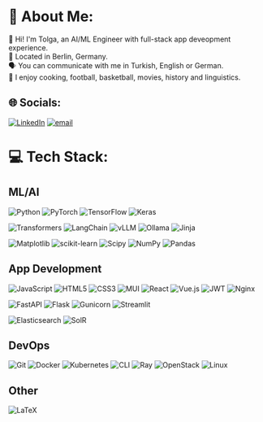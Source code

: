 # 💫 About Me:
 👋  Hi! I'm Tolga, an AI/ML Engineer with full-stack app deveopment experience.
<br>
📍 Located in Berlin, Germany.
<br>
 🗣️ You can communicate with me in Turkish, English or German. 
<br>
🔭 I enjoy cooking, football, basketball, movies, history and linguistics. 

## 🌐 Socials:
[![LinkedIn](https://img.shields.io/badge/LinkedIn-%230077B5.svg?logo=linkedin&logoColor=white)](https://linkedin.com/in/https://www.linkedin.com/in/tolga-akar/) [![email](https://img.shields.io/badge/Email-D14836?logo=gmail&logoColor=white)](mailto:tolgaakar22@gmail.com) 

# 💻 Tech Stack:

## ML/AI
![Python](https://img.shields.io/badge/python-3670A0?style=for-the-badge&logo=python&logoColor=ffdd54) 
![PyTorch](https://img.shields.io/badge/PyTorch-%23EE4C2C.svg?style=for-the-badge&logo=PyTorch&logoColor=white) ![TensorFlow](https://img.shields.io/badge/TensorFlow-%23FF6F00.svg?style=for-the-badge&logo=TensorFlow&logoColor=white) 
 ![Keras](https://img.shields.io/badge/Keras-%23D00000.svg?style=for-the-badge&logo=Keras&logoColor=white) 
 
 ![Transformers](https://img.shields.io/badge/HF_Transformers-190d36?style=for-the-badge&logo=huggingface&logoColor=%23FFD21E) ![LangChain](https://img.shields.io/badge/Langchain-%231C3C3C?style=for-the-badge&logo=langchain) ![vLLM](https://img.shields.io/badge/vLLM-e0dee3?style=for-the-badge)
 ![Ollama](https://img.shields.io/badge/Ollama-000?style=for-the-badge&logo=ollama) ![Jinja](https://img.shields.io/badge/jinja-B41717.svg?style=for-the-badge&logo=jinja&logoColor=white)

 
 ![Matplotlib](https://img.shields.io/badge/Matplotlib-e0dee3.svg?style=for-the-badge&logo=Matplotlib&logoColor=black) ![scikit-learn](https://img.shields.io/badge/scikit--learn-%23F7931E.svg?style=for-the-badge&logo=scikit-learn&logoColor=white) ![Scipy](https://img.shields.io/badge/SciPy-%230C55A5.svg?style=for-the-badge&logo=scipy&logoColor=%white) ![NumPy](https://img.shields.io/badge/numpy-%23013243.svg?style=for-the-badge&logo=numpy&logoColor=white) ![Pandas](https://img.shields.io/badge/pandas-%23150458.svg?style=for-the-badge&logo=pandas&logoColor=white) 

## App Development
 ![JavaScript](https://img.shields.io/badge/javascript-%23323330.svg?style=for-the-badge&logo=javascript&logoColor=%23F7DF1E) ![HTML5](https://img.shields.io/badge/html5-%23E34F26.svg?style=for-the-badge&logo=html5&logoColor=white) ![CSS3](https://img.shields.io/badge/css3-%231572B6.svg?style=for-the-badge&logo=css3&logoColor=white)  ![MUI](https://img.shields.io/badge/MUI-%230081CB.svg?style=for-the-badge&logo=mui&logoColor=white) ![React](https://img.shields.io/badge/react-%2320232a.svg?style=for-the-badge&logo=react&logoColor=%2361DAFB) ![Vue.js](https://img.shields.io/badge/vue.js-%2335495e.svg?style=for-the-badge&logo=vuedotjs&logoColor=%234FC08D) ![JWT](https://img.shields.io/badge/JWT-black?style=for-the-badge&logo=JSON%20web%20tokens) ![Nginx](https://img.shields.io/badge/nginx-%23009639.svg?style=for-the-badge&logo=nginx&logoColor=white)      

![FastAPI](https://img.shields.io/badge/FastAPI-005571?style=for-the-badge&logo=fastapi)  ![Flask](https://img.shields.io/badge/flask-%23000.svg?style=for-the-badge&logo=flask&logoColor=white) ![Gunicorn](https://img.shields.io/badge/gunicorn-%298729.svg?style=for-the-badge&logo=gunicorn&logoColor=white) ![Streamlit](https://img.shields.io/badge/Streamlit-%23FE4B4B.svg?style=for-the-badge&logo=streamlit&logoColor=white)

![Elasticsearch](https://img.shields.io/badge/elasticsearch-%230377CC.svg?style=for-the-badge&logo=elasticsearch&logoColor=white) ![SolR](https://img.shields.io/badge/solr-%23D9411E?style=for-the-badge&logo=apachesolr&logoColor=white)


## DevOps
![Git](https://img.shields.io/badge/Git-F05032?style=for-the-badge&logo=git&logoColor=white) ![Docker](https://img.shields.io/badge/docker-%230db7ed.svg?style=for-the-badge&logo=docker&logoColor=white) ![Kubernetes](https://img.shields.io/badge/kubernetes-%23326ce5.svg?style=for-the-badge&logo=kubernetes&logoColor=white) ![CLI](https://img.shields.io/badge/CLI-000?style=for-the-badge&logo=gnubash&logoColor=white)
 ![Ray](https://img.shields.io/badge/ray-028CF0?style=for-the-badge&logo=ray&logoColor=white) ![OpenStack](https://img.shields.io/badge/OpenStack-ED1944?style=for-the-badge&logo=openstack&logoColor=white)
![Linux](https://img.shields.io/badge/Linux-%23FCC624?style=for-the-badge&logo=linux&logoColor=black)



## Other
![LaTeX](https://img.shields.io/badge/latex-%23008080.svg?style=for-the-badge&logo=latex&logoColor=white)


<!-- Proudly created with GPRM ( https://gprm.itsvg.in ) -->
